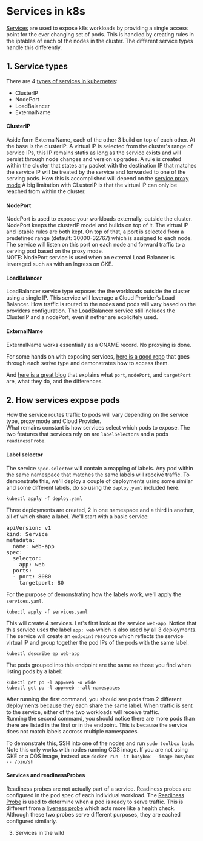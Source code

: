 # Services in k8s

[Services](https://kubernetes.io/docs/concepts/services-networking/service) are used to expose k8s workloads by providing a single access point for the ever changing set of pods. This is handled by creating rules in the iptables of each of the nodes in the cluster. The different service types handle this differently.

## 1. Service types

There are 4 [types of services in kubernetes](https://kubernetes.io/docs/concepts/services-networking/service/#publishing-services-service-types):  

- ClusterIP
- NodePort
- LoadBalancer
- ExternalName

#### ClusterIP

Aside form ExternalName, each of the other 3 build on top of each other. At the base is the clusterIP.
A virtual IP is selected from the cluster's range of service IPs, this IP remains statis as long as the service exists and will persist through node changes and version upgrades.
A rule is created within the cluster that states any packet with the destination IP that matches the service IP will be treated by the service and forwarded to one of the serving pods.
How this is accomplished will depend on the [service proxy mode](https://kubernetes.io/docs/concepts/services-networking/service/#virtual-ips-and-service-proxies)
A big limitation with CLusterIP is that the virtual IP can only be reached from within the cluster.

#### NodePort

NodePort is used to expose your workloads externally, outside the cluster.  
NodePort keeps the clusterIP model and builds on top of it. The virtual IP and iptable rules are both kept. On top of that, a port is selected from a predefined range (default: 30000-32767) which is assigned to each node. The service will listen on this port on each node and forward traffic to a serving pod based on the proxy mode.   
NOTE: NodePort service is used when an external Load Balancer is leveraged such as with an Ingress on GKE.  

#### LoadBalancer

LoadBalancer service type exposes the the workloads outside the cluster using a single IP. This service will leverage a Cloud Provider's Load Balancer. How traffic is routed to the nodes and pods will vary based on the providers configuration.
The LoadBalancer service still includes the ClusterIP and a nodePort, even if nether are explicitely used.  

#### ExternalName

ExternalName works essentially as a CNAME record. No proxying is done.

For some hands on with exposing services, [here is a good repo](https://github.com/DanyLan/GKE-EXPOSE-SERVICES) that goes through each serive type and demonstrates how to access them.  

And [here is a great blog](https://matthewpalmer.net/kubernetes-app-developer/articles/kubernetes-ports-targetport-nodeport-service.html) that explains what `port`, `nodePort`, and `targetPort` are, what they do, and the differences.

## 2. How services expose pods

How the service routes traffic to pods will vary depending on the service type, proxy mode and Cloud Provider.  
What remains constant is how services select which pods to expose. The two features that services rely on are `labelSelectors` and a pods `readinessProbe`.

#### Label selector

The service `spec.selector` will contain a mapping of labels. Any pod within the same namespace that matches the same labels will receive traffic.
To demonstrate this, we'll deploy a couple of deployments using some similar and some different labels, do so using the `deploy.yaml` included here.

    kubectl apply -f deploy.yaml  

Three deployments are created, 2 in one namespace and a third in another, all of which share a label.
We'll start with a basic service:

<pre>
apiVersion: v1
kind: Service
metadata:
  name: web-app
spec:
  selector:
    app: web
  ports:
  - port: 8080
    targetport: 80
</pre>

For the purpose of demonstrating how the labels work, we'll apply the `services.yaml`.

    kubectl apply -f services.yaml

This will create 4 services. Let's first look at the service `web-app`. Notice that this service uses the label `app: web` which is also used by all 3 deployments.
The service will create an `endpoint` resource which reflects the service virtual IP and group together the pod IPs of the pods with the same label.  

    kubectl describe ep web-app

The pods grouped into this endpoint are the same as those you find when listing pods by a label:

    kubectl get po -l app=web -o wide
    kubectl get po -l app=web --all-namespaces

After running the first command, you should see pods from 2 different deployments because they each share the same label. When traffic is sent to the service, either of the two workloads will receive traffic.  
Running the second command, you should notice there are more pods than there are listed in the first or in the endpoint. This is because the service does not match labels accross multiple namespaces.  

To demonstrate this, SSH into one of the nodes and run `sudo toolbox bash`.
Note this only works with nodes running COS image. If you are not using GKE or a COS image, instead use `docker run -it busybox --image busybox -- /bin/sh`



#### Services and readinessProbes

Readiness probes are not actually part of a service. Readiness probes are configured in the pod spec of each individual workload. The [Readiness Probe](https://kubernetes.io/docs/tasks/configure-pod-container/configure-liveness-readiness-startup-probes/#define-readiness-probes) is used to determine when a pod is ready to serve traffic. This is different from a [liveness probe](https://kubernetes.io/docs/tasks/configure-pod-container/configure-liveness-readiness-startup-probes/#define-a-liveness-command) which acts more like a health check. Although these two probes serve different purposes, they are eached configured similarly.


3. Services in the wild
